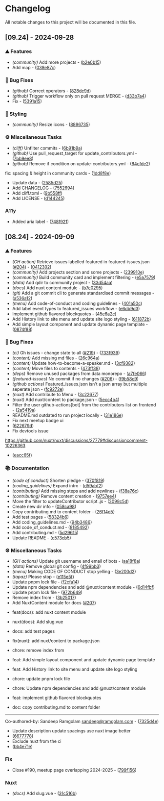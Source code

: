 # Changelog

All notable changes to this project will be documented in this file.

## [09.24] - 2024-09-28

### ⛰️  Features

- *(community)* Add more projects - ([b2e0b15](https://github.com/Front-End-Coders-Mauritius/frontend.mu/commit/b2e0b15e78d673ef5002a5d75a169ff48e2f27a7))
- Add map - ([038e87c](https://github.com/Front-End-Coders-Mauritius/frontend.mu/commit/038e87c894c3cda880e9c4233c7f24ec0c700a5e))

### 🐛 Bug Fixes

- *(github)* Correct  operators - ([828dc9d](https://github.com/Front-End-Coders-Mauritius/frontend.mu/commit/828dc9d093f670b759a0ea613f338cfaa24f3f7e))
- *(github)* Trigger workflow only on pull request MERGE - ([d33b7a4](https://github.com/Front-End-Coders-Mauritius/frontend.mu/commit/d33b7a4dc02e6f162d6fbae81c2bc058f2cb9389))
- Fix - ([5391a15](https://github.com/Front-End-Coders-Mauritius/frontend.mu/commit/5391a15a077c2b586678837244ead9a3547b83a3))

### 🎨 Styling

- *(community)* Resize icons - ([8896735](https://github.com/Front-End-Coders-Mauritius/frontend.mu/commit/88967357cb52ca22e3ac2a3e453ff0672a89b3a0))

### ⚙️ Miscellaneous Tasks

- *(cliff)* Unfilter commits - ([6b91b9a](https://github.com/Front-End-Coders-Mauritius/frontend.mu/commit/6b91b9aae134d75100920a9f12e21576772def49))
- *(github)* Use pull_request_target for update_contributors.yml - ([7bb9ee8](https://github.com/Front-End-Coders-Mauritius/frontend.mu/commit/7bb9ee853315b6184649c1ce1fa8a049c7477b3d))
- *(github)* Remove if condition on update-contributors.yml - ([64cfde2](https://github.com/Front-End-Coders-Mauritius/frontend.mu/commit/64cfde2f334aecbea47f8eaf38f114969bd521d1))

fix: spacing & height in community cards - ([1dd8f8e](https://github.com/Front-End-Coders-Mauritius/frontend.mu/commit/1dd8f8e9eac3c7d86d475408bcae3b63b220ac81))
- Update data - ([2585d25](https://github.com/Front-End-Coders-Mauritius/frontend.mu/commit/2585d2545414991302b066de2593c719812298fe))
- Add CHANGELOG - ([7552694](https://github.com/Front-End-Coders-Mauritius/frontend.mu/commit/75526940f8c3900936e5bc67d821d0e3823ee693))
- Add cliff.toml - ([9b558ff](https://github.com/Front-End-Coders-Mauritius/frontend.mu/commit/9b558ffde87cdab402519f99a6ba4104bc8d434e))
- Add LICENSE - ([d144245](https://github.com/Front-End-Coders-Mauritius/frontend.mu/commit/d14424564659558bdf0221479ba54de914685446))

### A11y

- Added aria label - ([748f921](https://github.com/Front-End-Coders-Mauritius/frontend.mu/commit/748f921fc0e97f735b54c141cc48edafc199536a))

## [08.24] - 2024-09-09

### ⛰️  Features

- *(GH action)* Retrieve issues labelled featured in featured-issues.json ([#204](https://github.com/Front-End-Coders-Mauritius/frontend.mu/issues/204)) - ([0412302](https://github.com/Front-End-Coders-Mauritius/frontend.mu/commit/04123027457dd27fb7c05a98e9af487e30dccc87))
- *(community)* Add projects section and some projects - ([239910e](https://github.com/Front-End-Coders-Mauritius/frontend.mu/commit/239910e713f441518735161ebf3e4a4081d8198d))
- *(community)* Build community card and implement filtering - ([e5a7579](https://github.com/Front-End-Coders-Mauritius/frontend.mu/commit/e5a75795801a7bf63c98341a709bc12375abc276))
- *(data)* Add qdir to community project - ([33d54aa](https://github.com/Front-End-Coders-Mauritius/frontend.mu/commit/33d54aaab39d87216f233e0d3330a3a04ec54a79))
- *(docs)* Add nuxt content module - ([b7c0295](https://github.com/Front-End-Coders-Mauritius/frontend.mu/commit/b7c029562754569068ec8e4754e1a00d0620a003))
- *(git)* Add a git commit cli to generate standardised commit messages - ([a536a12](https://github.com/Front-End-Coders-Mauritius/frontend.mu/commit/a536a1250a3de9d60b965c76f90415c52759243e))
- *(menu)* Add code-of-conduct and coding guidelines - ([401a50c](https://github.com/Front-End-Coders-Mauritius/frontend.mu/commit/401a50ce2044359aad88d34a0aa2dd64f5b03230))
- Add label event types to featured_issues workflow - ([e6db9d3](https://github.com/Front-End-Coders-Mauritius/frontend.mu/commit/e6db9d32394ac637183468876a9fd7bf3b85ba9e))
- Implement github flavored blockquotes - ([45e6a2c](https://github.com/Front-End-Coders-Mauritius/frontend.mu/commit/45e6a2c524dba6a4c01b58078404cc7c68c62e66))
- Add History link to site menu and update site logo styling - ([611872b](https://github.com/Front-End-Coders-Mauritius/frontend.mu/commit/611872bb161519abc5866703355d8e5409d56859))
- Add simple layout component and update dynamic page template - ([0874f88](https://github.com/Front-End-Coders-Mauritius/frontend.mu/commit/0874f888b90f03c1dff9eafdd7af7e6c25ed5f4c))

### 🐛 Bug Fixes

- *(ci)* Gh issues - change state to all ([#219](https://github.com/Front-End-Coders-Mauritius/frontend.mu/issues/219)) - ([733f939](https://github.com/Front-End-Coders-Mauritius/frontend.mu/commit/733f939ad59314b7d4bbc7d18438cce5fec91879))
- *(content)* Add missing md files - ([26c964a](https://github.com/Front-End-Coders-Mauritius/frontend.mu/commit/26c964ad2201bc0aeacaaaa91cbfee56d152e9e0))
- *(content)* Update  how-to-become-a-speaker.md - ([3cf9382](https://github.com/Front-End-Coders-Mauritius/frontend.mu/commit/3cf9382e5f618c2da128e90bafb153674c1c4902))
- *(content)* Move files to contents - ([473ff38](https://github.com/Front-End-Coders-Mauritius/frontend.mu/commit/473ff38024bad66239353a2e6144e2712c505a32))
- *(deps)* Remove unused packages from data monorepo - ([a7fe066](https://github.com/Front-End-Coders-Mauritius/frontend.mu/commit/a7fe0664d1f8794a31395297abe1aff62683e914))
- *(featured-issues)* No commit if no changes ([#206](https://github.com/Front-End-Coders-Mauritius/frontend.mu/issues/206)) - ([f9b58c9](https://github.com/Front-End-Coders-Mauritius/frontend.mu/commit/f9b58c90ed870bb7f20d943813b24a1753bf3095))
- *(github actions)* Featured_issues.json isn't a json array but multiple seperate json - ([fc9272e](https://github.com/Front-End-Coders-Mauritius/frontend.mu/commit/fc9272e74a2a44a493f1f83ff7a1f1d267520a25))
- *(nuxt)* Add contribute to Menu - ([3c22677](https://github.com/Front-End-Coders-Mauritius/frontend.mu/commit/3c226770ec7e4784199d918b805fa44be6fc6cac))
- *(nuxt)* Add nuxt/content to package.json - ([5ecc4b4](https://github.com/Front-End-Coders-Mauritius/frontend.mu/commit/5ecc4b43fc620abf5c8b89282b68c55e77b20714))
- Filter the user github-actions[bot] from the contributors list on frontend - ([2a5419a](https://github.com/Front-End-Coders-Mauritius/frontend.mu/commit/2a5419a81cef4e9ccfd94919c625a6787790024b))
- README.md outdated to run project locally - ([31e186e](https://github.com/Front-End-Coders-Mauritius/frontend.mu/commit/31e186e717c2ce9c2d51e0d3ff8f83b655503455))
- Fix next meetup badge ui
 - ([622679d](https://github.com/Front-End-Coders-Mauritius/frontend.mu/commit/622679d572dac313ce41c2fa0148e744a782976e))
- Fix devtools issue

https://github.com/nuxt/nuxt/discussions/27779#discussioncomment-10226363
 - ([eacc65f](https://github.com/Front-End-Coders-Mauritius/frontend.mu/commit/eacc65f2d953ac19990d692df4082e397931a52b))

### 📚 Documentation

- *(code of conduct)* Shorten pledge - ([370f819](https://github.com/Front-End-Coders-Mauritius/frontend.mu/commit/370f819a15818f86a76d7f47090047d89272e7b7))
- *(coding_guidelines)* Expand intro - ([d59abf2](https://github.com/Front-End-Coders-Mauritius/frontend.mu/commit/d59abf25d60c023407ba1de123f45f400c646e4d))
- *(contributing)* Add missing steps and add newlines - ([f38a76c](https://github.com/Front-End-Coders-Mauritius/frontend.mu/commit/f38a76c61a4cb5629e47dcd606d8eec72e76bfdc))
- *(contributing)* Remove content creation - ([9757ee4](https://github.com/Front-End-Coders-Mauritius/frontend.mu/commit/9757ee4b3185cb9db456340919016cbd5b773ce5))
- Move the filter to updateContributor script .js - ([3098c5d](https://github.com/Front-End-Coders-Mauritius/frontend.mu/commit/3098c5d27c5edf4c4ca11758197c714f8c481ca4))
- Create new dir info - ([058ca98](https://github.com/Front-End-Coders-Mauritius/frontend.mu/commit/058ca98b50e6b6d085da854af68c67122d7189b7))
- Copy contributing.md to content folder - ([26f14d5](https://github.com/Front-End-Coders-Mauritius/frontend.mu/commit/26f14d5ebb9003142cd65eb8192b8cae54482d7f))
- Add test pages - ([58324b6](https://github.com/Front-End-Coders-Mauritius/frontend.mu/commit/58324b620b60797a09bc6ebf74f042ca78fc162e))
- Add coding_guidelines.md - ([94b3486](https://github.com/Front-End-Coders-Mauritius/frontend.mu/commit/94b3486e93131616b85e6cf4af7d1fe28aa7c0be))
- Add code_of_conduct.md - ([8185492](https://github.com/Front-End-Coders-Mauritius/frontend.mu/commit/81854927e3bc15842379835f19b4afb63000bebe))
- Add contributing.md - ([5d29615](https://github.com/Front-End-Coders-Mauritius/frontend.mu/commit/5d2961560cbc7b5d9e836faca1ca34dab82b7983))
- Update README - ([e573cb5](https://github.com/Front-End-Coders-Mauritius/frontend.mu/commit/e573cb586b7e2c0d2282fb6258f34bb9671043b1))

### ⚙️ Miscellaneous Tasks

- *(GH actions)* Update git username and email of bots - ([aa18f8a](https://github.com/Front-End-Coders-Mauritius/frontend.mu/commit/aa18f8ab3e7c5841f4d074cc0980260967b6b0e4))
- *(data)* Remove global git config - ([4f99bb3](https://github.com/Front-End-Coders-Mauritius/frontend.mu/commit/4f99bb34a09e2eb62907310c1f4f0933cba855bb))
- *(menu)* Making CODE OF CONDUCT stop yelling - ([3e200d2](https://github.com/Front-End-Coders-Mauritius/frontend.mu/commit/3e200d23bacedc7e056bae5651cc8638a7324098))
- *(tapaz)* Please stop - ([e115e5f](https://github.com/Front-End-Coders-Mauritius/frontend.mu/commit/e115e5f83a3f93fb61548d3ba647790e9dcd79ae))
- Update pnpm lock file - ([f2cfa14](https://github.com/Front-End-Coders-Mauritius/frontend.mu/commit/f2cfa1445b2afcb5c75b04bf2ea95aeba7bc9762))
- Update npm dependencies and add @nuxt/content module - ([6d14fbf](https://github.com/Front-End-Coders-Mauritius/frontend.mu/commit/6d14fbf7c20980d695b791fa01d8e13926464f93))
- Update pnpm lock file - ([972b649](https://github.com/Front-End-Coders-Mauritius/frontend.mu/commit/972b649b515e38920317e8e933f90d881d6f3379))
- Remove index from - ([3b25017](https://github.com/Front-End-Coders-Mauritius/frontend.mu/commit/3b250170b5608b6102d09aea318ad745fb445727))
- Add NuxtContent module for docs ([#207](https://github.com/Front-End-Coders-Mauritius/frontend.mu/issues/207))

* feat(docs): add nuxt content module

* nuxt(docs): Add slug.vue

* docs: add test pages

* fix(nuxt): add nuxt/content to package.json

* chore: remove index from

* feat: Add simple layout component and update dynamic page template

* feat: Add History link to site menu and update site logo styling

* chore: update pnpm lock file

* chore: Update npm dependencies and add @nuxt/content module

* feat: implement github flavored blockquotes

* doc: copy contributing.md to content folder

---------

Co-authored-by: Sandeep Ramgolam <sandeep@ramgolam.com> - ([7325d4e](https://github.com/Front-End-Coders-Mauritius/frontend.mu/commit/7325d4e04e9fafb68cfe716a7643de1dc9d7bf7b))
- Update description
update spacings
use nuxt image better
 - ([6677778](https://github.com/Front-End-Coders-Mauritius/frontend.mu/commit/667777895e51188211082dd564bfaad20ff46f62))
- Exclude nuxt from the ci
 - ([bb4e71e](https://github.com/Front-End-Coders-Mauritius/frontend.mu/commit/bb4e71e94c6651450d357fdcf606597029d80dc2))

### Fix

- Close #190, meetup page overlapping 2024-2025 - ([799f156](https://github.com/Front-End-Coders-Mauritius/frontend.mu/commit/799f15613c332b1cfd1c38db100078b6d84c48cf))

### Nuxt

- *(docs)* Add slug.vue - ([31c516b](https://github.com/Front-End-Coders-Mauritius/frontend.mu/commit/31c516bbff3102c57ae1decbd4496e57a014d814))

